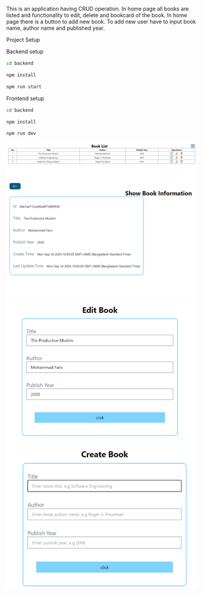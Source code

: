 This is an application having CRUD operation. In home page all books are listed and functionality to edit, delete and bookcard of the book.
In home page there is a button to add new book. To add new user have to input book name, author name and published year.

Project Setup


Backend setup

```sh
cd backend
```

```sh
npm install
```

```sh
npm run start
```

Frontend setup
```sh
cd backend
```

```sh
npm install
```

```sh
npm run dev
```

![homePage](images\homePage.png)
![bookCard](images\bookCard.png)
![editBook](images\editBook.png)
![createBook](images\createBook.png)
